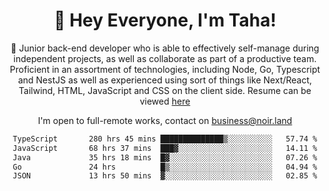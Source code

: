 <div align="center">

<h1 align="center">👋 Hey Everyone, I'm Taha! </h1>
  
<p>
  
 🎉 Junior back-end developer who is able to effectively self-manage during independent projects, as well as collaborate as part of a productive team. Proficient in an assortment of technologies, including Node, Go, Typescript and NestJS as well as experienced using sort of things like Next/React, Tailwind, HTML, JavaScript and CSS on the client side. Resume can be viewed [here](https://cdn.noir.land/resume)

</p>
   
<p align="center">

  I'm open to full-remote works, contact on [business@noir.land](mailto:business@noir.land) 
 
 </p>
   

  
<!--START_SECTION:waka-->

```txt
TypeScript       280 hrs 45 mins ██████████████▒░░░░░░░░░░   57.74 %
JavaScript       68 hrs 37 mins  ███▓░░░░░░░░░░░░░░░░░░░░░   14.11 %
Java             35 hrs 18 mins  █▓░░░░░░░░░░░░░░░░░░░░░░░   07.26 %
Go               24 hrs          █▒░░░░░░░░░░░░░░░░░░░░░░░   04.94 %
JSON             13 hrs 50 mins  ▓░░░░░░░░░░░░░░░░░░░░░░░░   02.85 %
```

<!--END_SECTION:waka-->
